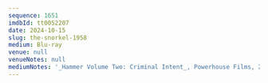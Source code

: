 ```yaml
---
sequence: 1651
imdbId: tt0052207
date: 2024-10-15
slug: the-snorkel-1958
medium: Blu-ray
venue: null
venueNotes: null
mediumNotes: '_Hammer Volume Two: Criminal Intent_, Powerhouse Films, 2018'
---
```


